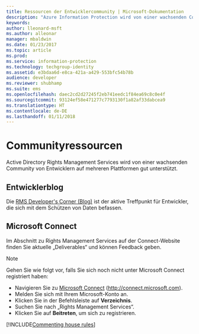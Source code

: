 ```yaml
---
title: Ressourcen der Entwicklercommunity | Microsoft-Dokumentation
description: "Azure Information Protection wird von einer wachsenden Community von Entwicklern auf mehreren Plattformen gut unterstützt."
keywords: 
author: lleonard-msft
ms.author: alleonar
manager: mbaldwin
ms.date: 01/23/2017
ms.topic: article
ms.prod: 
ms.service: information-protection
ms.technology: techgroup-identity
ms.assetid: e3bdaa6d-e8ca-421a-a429-553bfc54b78b
audience: developer
ms.reviewer: shubhamp
ms.suite: ems
ms.openlocfilehash: daec2cd2d27245f2eb741eedc1f84ea69c8c0e4f
ms.sourcegitcommit: 93124ef58e471277c7793130f1a82af33dabcea9
ms.translationtype: HT
ms.contentlocale: de-DE
ms.lasthandoff: 01/11/2018
---
```

# <a name="community-resources"></a>Communityressourcen

Active Directory Rights Management Services wird von einer wachsenden Community von Entwicklern auf mehreren Plattformen gut unterstützt.

## <a name="developers-blog"></a>Entwicklerblog
Die [RMS Developer's Corner (Blog)](http://blogs.msdn.com/b/rms/) ist der aktive Treffpunkt für Entwickler, die sich mit dem Schützen von Daten befassen.

## <a name="microsoft-connect"></a>Microsoft Connect
Im Abschnitt zu Rights Management Services auf der Connect-Website finden Sie aktuelle „Deliverables“ und können Feedback geben.

> [!NOTE]
>
>Gehen Sie wie folgt vor, falls Sie sich noch nicht unter Microsoft Connect registriert haben:
>
>-   Navigieren Sie zu [Microsoft Connect](http://connect.microsoft.com) (http://connect.microsoft.com).
>-   Melden Sie sich mit Ihrem Microsoft-Konto an.
>-   Klicken Sie in der Befehlsleiste auf **Verzeichnis**.
>-   Suchen Sie nach „Rights Management Services“.
>-   Klicken Sie auf **Beitreten**, um sich zu registrieren.

[!INCLUDE[Commenting house rules](../includes/houserules.md)]